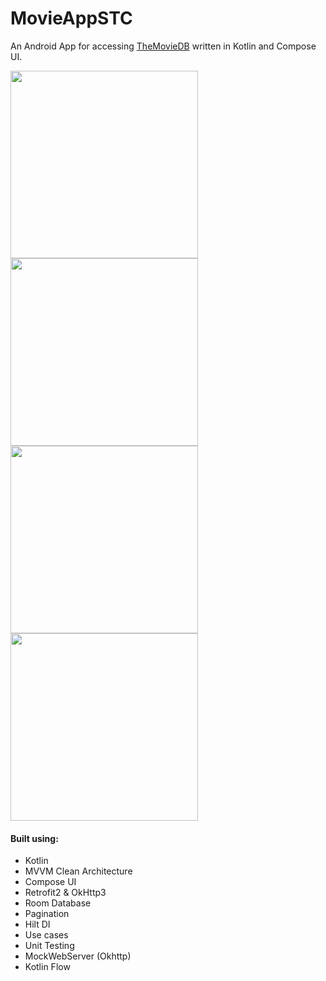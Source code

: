 # MovieAppSTC
An Android App for accessing <a href = "https://www.themoviedb.org">TheMovieDB<a/> written in Kotlin and Compose UI.


<img src="https://i.imgur.com/9VwIn0I.png" width="300"/>
<img src="https://i.imgur.com/tI7oFeC.png" width="300"/>
<img src="https://i.imgur.com/VY8Ox2o.png" width="300"/>
<img src="https://i.imgur.com/zeGHJgw.png" width="300"/>

#### Built using:
- Kotlin
- MVVM Clean Architecture
- Compose UI
- Retrofit2 & OkHttp3
- Room Database
- Pagination
- Hilt DI
- Use cases
- Unit Testing
- MockWebServer (Okhttp)
- Kotlin Flow
